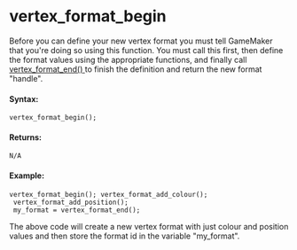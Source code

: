 # vertex_format_begin

Before you can define your new vertex format you must tell GameMaker
that you're doing so using this function. You must call this first, then
define the format values using the appropriate functions, and finally
call [ vertex_format_end() ](vertex_format_end) to finish the
definition and return the new format "handle".

#### Syntax:

``` gml
vertex_format_begin();
```

#### Returns:

``` gml
N/A
```

#### Example:

``` gml
vertex_format_begin(); vertex_format_add_colour();
 vertex_format_add_position();
 my_format = vertex_format_end();
```

The above code will create a new vertex format with just colour and
position values and then store the format id in the variable
"my_format".
